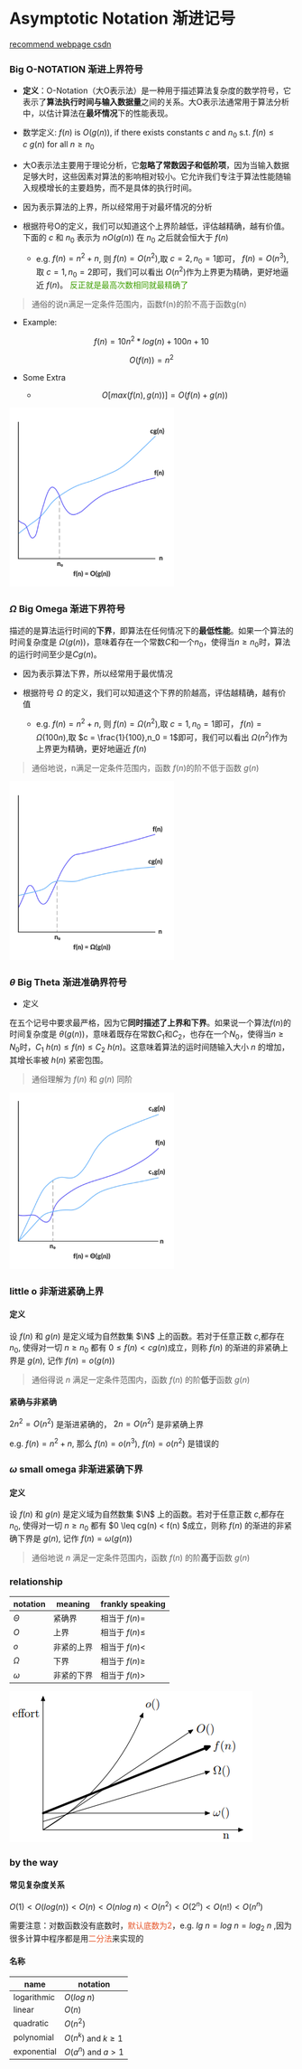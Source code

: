 # Asymptotic Notation 渐进记号

[recommend webpage csdn](https://blog.csdn.net/so_geili/article/details/53353593?ops_request_misc=%257B%2522request%255Fid%2522%253A%2522171169602016800180667167%2522%252C%2522scm%2522%253A%252220140713.130102334..%2522%257D&request_id=171169602016800180667167&biz_id=0&utm_medium=distribute.pc_search_result.none-task-blog-2~all~top_positive~default-1-53353593-null-null.142^v100^pc_search_result_base2&utm_term=%E6%B8%90%E8%BF%9B%E8%AE%B0%E5%8F%B7&spm=1018.2226.3001.4187)

### Big O-NOTATION 渐进上界符号

- **定义**：O-Notation（大O表示法）是一种用于描述算法复杂度的数学符号，它表示了**算法执行时间与输入数据量**之间的关系。大O表示法通常用于算法分析中，以估计算法在**最坏情况**下的性能表现。

- 数学定义:  $f(n)$ is $O(g(n))$, if there exists constants $c$ and $n_0$ s.t. $f(n)\leq c\ g(n)$ for all $n \geq n_0$ 

- 大O表示法主要用于理论分析，它**忽略了常数因子和低阶项**，因为当输入数据足够大时，这些因素对算法的影响相对较小。它允许我们专注于算法性能随输入规模增长的主要趋势，而不是具体的执行时间。

- 因为表示算法的上界，所以经常用于对最坏情况的分析

- 根据符号O的定义，我们可以知道这个上界阶越低，评估越精确，越有价值。下面的 $c$ 和 $n_{0}$ 表示为 $nO(g(n))$ 在 $n_{0}$ 之后就会恒大于 $f(n)$ 
  - e.g.  $f(n) = n^2 + n$, 则 $f(n)=O(n^2)$,取 $c = 2,n_0 = 1$即可， $f(n) = O(n^3)$,取 $c = 1,n_0 = 2$即可，我们可以看出 $O(n^2)$作为上界更为精确，更好地逼近 $f(n)$。 <font color = '#3e9e02'>反正就是最高次数相同就最精确了</font>


> 通俗的说n满足一定条件范围内，函数f(n)的阶不高于函数g(n)

- Example:

$$
 f(n)=10n^2*log(n)+100n+10
$$

$$
O(f(n))=n^2
$$

- Some Extra

  - $$
    O[max(f(n),g(n))]=O(f(n)+g(n))
    $$

  

<img src="assets/big0.webp" alt="big0" style="zoom:33%;" />

###  $\Omega$ Big Omega 渐进下界符号

  描述的是算法运行时间的**下界**，即算法在任何情况下的**最低性能**。如果一个算法的时间复杂度是 $\Omega(g(n))$，意味着存在一个常数$C$和一个$n_0$，使得当$n \geq n_0$时，算法的运行时间至少是$Cg(n)$​​​。

* 因为表示算法下界，所以经常用于最优情况

* 根据符号 $\Omega$ 的定义，我们可以知道这个下界的阶越高，评估越精确，越有价值
  - e.g.  $f(n) = n^2 + n$, 则 $f(n)=\Omega(n^2)$,取 $c = 1,n_0 = 1$即可， $f(n) = \Omega(100n)$,取 $c = \frac{1}{100},n_0 = 1$即可，我们可以看出 $\Omega(n^2)$作为上界更为精确，更好地逼近 $f(n)$​ 

> 通俗地说，n满足一定条件范围内，函数 $f(n)$的阶不低于函数 $g(n)$ 

<img src="assets/omega.webp" alt="omega" style="zoom: 33%;" />

###  $\theta$ Big Theta 渐进准确界符号

* 定义

​    在五个记号中要求最严格，因为它**同时描述了上界和下界**。如果说一个算法$f(n)$的时间复杂度是 $\theta(g(n))$，意味着既存在常数$C_1$和$C_2$，也存在一个$N_0$，使得当$n\geq N_0$时，$C_1\ h(n)\leq f(n)\leq C_2\ h(n)$。这意味着算法的运时间随输入大小 $n$ 的增加，其增长率被 $h(n)$ 紧密包围。

> 通俗理解为 $f(n)$ 和 $g(n)$ 同阶

<img src="assets/theta.png-1691841.webp" alt="theta.png" style="zoom:33%;" />

### little o 非渐进紧确上界

#### 定义

设 $f(n)$ 和 $g(n)$ 是定义域为自然数集 $\N$ 上的函数。若对于任意正数 $c$,都存在 $n_0$, 使得对一切 $n \geq  n_0$ 都有 $0 \leq f(n) < cg(n)$成立，则称 $f(n)$ 的渐进的非紧确上界是 $g(n)$, 记作 $f(n) = o(g(n))$ 

> 通俗得说 $n$ 满足一定条件范围内，函数 $f(n)$ 的阶**低于**函数 $g(n)$​

#### 紧确与非紧确

 $2n^2 = O(n^2)$ 是渐进紧确的， $2n = O(n^2)$ 是非紧确上界

e.g.  $f(n) = n^2 + n$, 那么 $f(n) = o(n^3)$,  $f(n) = o(n^2)$ 是错误的

### $\omega$​ small omega 非渐进紧确下界

#### 定义

设 $f(n)$ 和 $g(n)$ 是定义域为自然数集 $\N$ 上的函数。若对于任意正数 $c$,都存在 $n_0$, 使得对一切 $n \geq  n_0$ 都有 $0 \leq cg(n) < f(n) $成立，则称 $f(n)$ 的渐进的非紧确下界是 $g(n)$, 记作 $f(n) = \omega(g(n))$​ 

> 通俗地说 $n$ 满足一定条件范围内，函数 $f(n)$ 的阶**高于**函数 $g(n)$ 

### relationship

| notation | meaning    | frankly speaking    |
| -------- | ---------- | ------------------- |
| $\Theta$ | 紧确界     | 相当于  $f(n)=$     |
| $O$      | 上界       | 相当于  $f(n) \leq$ |
| $o$      | 非紧的上界 | 相当于  $f(n) <$    |
| $\Omega$ | 下界       | 相当于  $f(n) \geq$ |
| $\omega$ | 非紧的下界 | 相当于  $f(n) >$    |

![3FCbB](assets/3FCbB.png)

### by the way

#### 常见复杂度关系

 $O(1)<O(log(n))<O(n)<O(nlog\ n)<O(n^2)<O(2^n)<O(n!)<O(n^n)$​

需要注意：对数函数没有底数时，<font color = '#e65529'>默认底数为2</font>，e.g.  $lg\ n =log \ n = log_2 \ n$ ,因为很多计算中程序都是用<font color = '#e65529'>二分法</font>来实现的

#### 名称

| name        | notation                |
| ----------- | ----------------------- |
| logarithmic | $O(log \ n)$            |
| linear      | $O(n)$                  |
| quadratic   | $O(n^2)$                |
| polynomial  | $O(n^k)$ and  $k\geq 1$ |
| exponential | $O(a^n)$ and  $a > 1$   |

